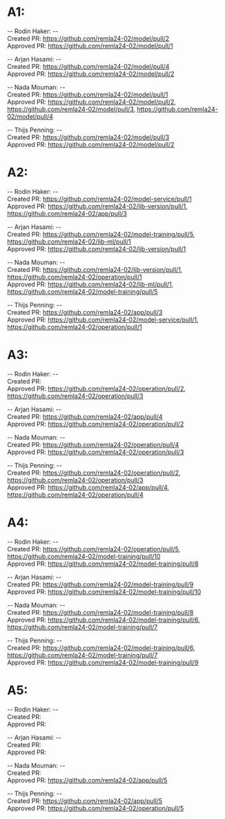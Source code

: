 # A1:
-- Rodin Haker: --  
Created PR: https://github.com/remla24-02/model/pull/2  
Approved PR: https://github.com/remla24-02/model/pull/1

-- Arjan Hasami: --  
Created PR: https://github.com/remla24-02/model/pull/4  
Approved PR: https://github.com/remla24-02/model/pull/2

-- Nada Mouman: --  
Created PR: https://github.com/remla24-02/model/pull/1  
Approved PR: https://github.com/remla24-02/model/pull/2, https://github.com/remla24-02/model/pull/3, https://github.com/remla24-02/model/pull/4

-- Thijs Penning: --  
Created PR: https://github.com/remla24-02/model/pull/3  
Approved PR: https://github.com/remla24-02/model/pull/2


# A2:
-- Rodin Haker: --  
Created PR: https://github.com/remla24-02/model-service/pull/1  
Approved PR: https://github.com/remla24-02/lib-version/pull/1, https://github.com/remla24-02/app/pull/3

-- Arjan Hasami: --  
Created PR: https://github.com/remla24-02/model-training/pull/5, https://github.com/remla24-02/lib-ml/pull/1  
Approved PR: https://github.com/remla24-02/lib-version/pull/1

-- Nada Mouman: --  
Created PR: https://github.com/remla24-02/lib-version/pull/1, https://github.com/remla24-02/operation/pull/1   
Approved PR: https://github.com/remla24-02/lib-ml/pull/1, https://github.com/remla24-02/model-training/pull/5

-- Thijs Penning: --  
Created PR: https://github.com/remla24-02/app/pull/3  
Approved PR: https://github.com/remla24-02/model-service/pull/1, https://github.com/remla24-02/operation/pull/1


# A3:
-- Rodin Haker: --  
Created PR:   
Approved PR: https://github.com/remla24-02/operation/pull/2, https://github.com/remla24-02/operation/pull/3

-- Arjan Hasami: --  
Created PR: https://github.com/remla24-02/app/pull/4  
Approved PR: https://github.com/remla24-02/operation/pull/2

-- Nada Mouman: --  
Created PR: https://github.com/remla24-02/operation/pull/4  
Approved PR: https://github.com/remla24-02/operation/pull/3

-- Thijs Penning: --  
Created PR: https://github.com/remla24-02/operation/pull/2, https://github.com/remla24-02/operation/pull/3  
Approved PR: https://github.com/remla24-02/app/pull/4, https://github.com/remla24-02/operation/pull/4


# A4:
-- Rodin Haker: --  
Created PR: https://github.com/remla24-02/operation/pull/5, https://github.com/remla24-02/model-training/pull/10  
Approved PR: https://github.com/remla24-02/model-training/pull/8

-- Arjan Hasami: --  
Created PR: https://github.com/remla24-02/model-training/pull/9  
Approved PR: https://github.com/remla24-02/model-training/pull/10

-- Nada Mouman: --  
Created PR: https://github.com/remla24-02/model-training/pull/8  
Approved PR: https://github.com/remla24-02/model-training/pull/6, https://github.com/remla24-02/model-training/pull/7

-- Thijs Penning: --  
Created PR: https://github.com/remla24-02/model-training/pull/6, https://github.com/remla24-02/model-training/pull/7  
Approved PR: https://github.com/remla24-02/model-training/pull/9


# A5:
-- Rodin Haker: --  
Created PR:   
Approved PR: 

-- Arjan Hasami: --  
Created PR:   
Approved PR: 

-- Nada Mouman: --  
Created PR:   
Approved PR: https://github.com/remla24-02/app/pull/5

-- Thijs Penning: --  
Created PR: https://github.com/remla24-02/app/pull/5  
Approved PR: https://github.com/remla24-02/operation/pull/5
